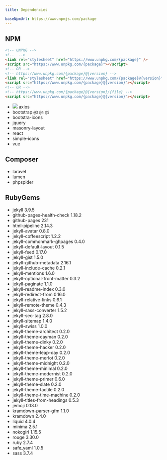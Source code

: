 ```yaml
---
title: Dependencies

baseNpmUrl: https://www.npmjs.com/package
---
```


## NPM
<!-- UNPKG -->
<!-- <link rel="stylesheet" href="" /> -->
<!-- <script src=""></script> -->

```html
<!-- UNPKG -->
<!--  -->
<link rel="stylesheet" href="https://www.unpkg.com/{package}" />
<script src="https://www.unpkg.com/{package}"></script>
<!-- OR -->
<!-- https://www.unpkg.com/{package}@{version} -->
<link rel="stylesheet" href="https://www.unpkg.com/{package}@{version}" />
<script src="https://www.unpkg.com/{package}@{version}"></script>
<!-- OR -->
<!-- https://www.unpkg.com/{package}@{version}/{file} -->
<script src="https://www.unpkg.com/{package}@{version}"></script>
```

- [![]({{site.baseFaviconUrl}}/npmjs.ico)]({{page.baseNpmUrl}}/axios)
  axios
- bootstrap `@3` `@4` `@5`
- bootstra-icons
- jquery
- masonry-layout
- react
- simple-icons
- vue

## Composer

- laravel
- lumen
- phpspider

## RubyGems

- jekyll  3.9.5
- github-pages-health-check  1.18.2
- github-pages  231
- html-pipeline  2.14.3
- jekyll-avatar  0.8.0
- jekyll-coffeescript  1.2.2
- jekyll-commonmark-ghpages  0.4.0
- jekyll-default-layout  0.1.5
- jekyll-feed  0.17.0
- jekyll-gist  1.5.0
- jekyll-github-metadata  2.16.1
- jekyll-include-cache  0.2.1
- jekyll-mentions  1.6.0
- jekyll-optional-front-matter  0.3.2
- jekyll-paginate  1.1.0
- jekyll-readme-index  0.3.0
- jekyll-redirect-from  0.16.0
- jekyll-relative-links  0.6.1
- jekyll-remote-theme  0.4.3
- jekyll-sass-converter  1.5.2
- jekyll-seo-tag  2.8.0
- jekyll-sitemap  1.4.0
- jekyll-swiss  1.0.0
- jekyll-theme-architect  0.2.0
- jekyll-theme-cayman  0.2.0
- jekyll-theme-dinky  0.2.0
- jekyll-theme-hacker  0.2.0
- jekyll-theme-leap-day  0.2.0
- jekyll-theme-merlot  0.2.0
- jekyll-theme-midnight  0.2.0
- jekyll-theme-minimal  0.2.0
- jekyll-theme-modernist  0.2.0
- jekyll-theme-primer  0.6.0
- jekyll-theme-slate  0.2.0
- jekyll-theme-tactile  0.2.0
- jekyll-theme-time-machine  0.2.0
- jekyll-titles-from-headings  0.5.3
- jemoji  0.13.0
- kramdown-parser-gfm  1.1.0
- kramdown  2.4.0
- liquid  4.0.4
- minima  2.5.1
- nokogiri  1.15.5
- rouge  3.30.0
- ruby  2.7.4
- safe_yaml  1.0.5
- sass  3.7.4

